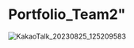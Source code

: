 # Portfolio_Team2"




![KakaoTalk_20230825_125209583](https://github.com/Imdynasty/Portfolio_Team2/assets/103565090/bac79e33-bb88-45fb-8286-0329f8853004)
